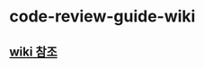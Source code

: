 # code-review-guide-wiki
## [wiki 참조](https://github.com/JNU-econovation/code-review-guide-wiki/wiki)
